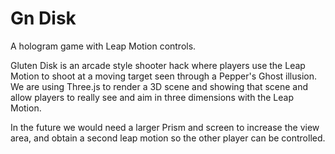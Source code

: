 # Gn Disk
A hologram game with Leap Motion controls. 

Gluten Disk is an arcade style shooter hack where players use the Leap Motion to shoot at a moving target seen through a Pepper's Ghost illusion. We are using Three.js to render a 3D scene and showing that scene and allow players to really see and aim in three dimensions with the Leap Motion.

In the future we would need a larger Prism and screen to increase the view area, and obtain a second leap motion so the other player can be controlled.

